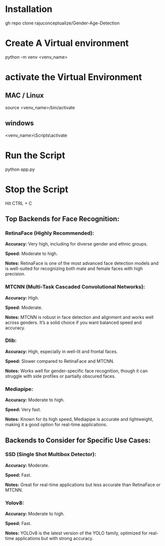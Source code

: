 # Installation

gh repo clone rajuconceptualize/Gender-Age-Detection

# Create A Virtual environment
python -m venv <venv_name>

# activate the Virtual Environment
## MAC / Linux
source <venv_name>/bin/activate
## windows
<venv_name>\Scripts\activate

# Run the Script
python app.py

# Stop the Script
Hit CTRL + C 


## Top Backends for Face Recognition:

### RetinaFace (Highly Recommended):

**Accuracy:** Very high, including for diverse gender and ethnic groups.

**Speed:** Moderate to high.

**Notes:** RetinaFace is one of the most advanced face detection models and is well-suited for recognizing both male and female faces with high precision.


###  MTCNN (Multi-Task Cascaded Convolutional Networks):

**Accuracy:** High.

**Speed:** Moderate.

**Notes:** MTCNN is robust in face detection and alignment and works well across genders. It’s a solid choice if you want balanced speed and accuracy.



### Dlib:

**Accuracy:** High, especially in well-lit and frontal faces.

**Speed:** Slower compared to RetinaFace and MTCNN.

**Notes:**  Works well for gender-specific face recognition, though it can struggle with side profiles or partially obscured faces.


### Mediapipe:

**Accuracy:** Moderate to high.

**Speed:** Very fast.

**Notes:**  Known for its high speed, Mediapipe is accurate and lightweight, making it a good option for real-time applications.

## Backends to Consider for Specific Use Cases:

### SSD (Single Shot Multibox Detector):

**Accuracy:** Moderate.

**Speed:** Fast.

**Notes:**  Great for real-time applications but less accurate than RetinaFace or MTCNN.

### Yolov8:

**Accuracy:** Moderate to high.

**Speed:** Fast.

**Notes:**  YOLOv8 is the latest version of the YOLO family, optimized for real-time applications but with strong accuracy.


